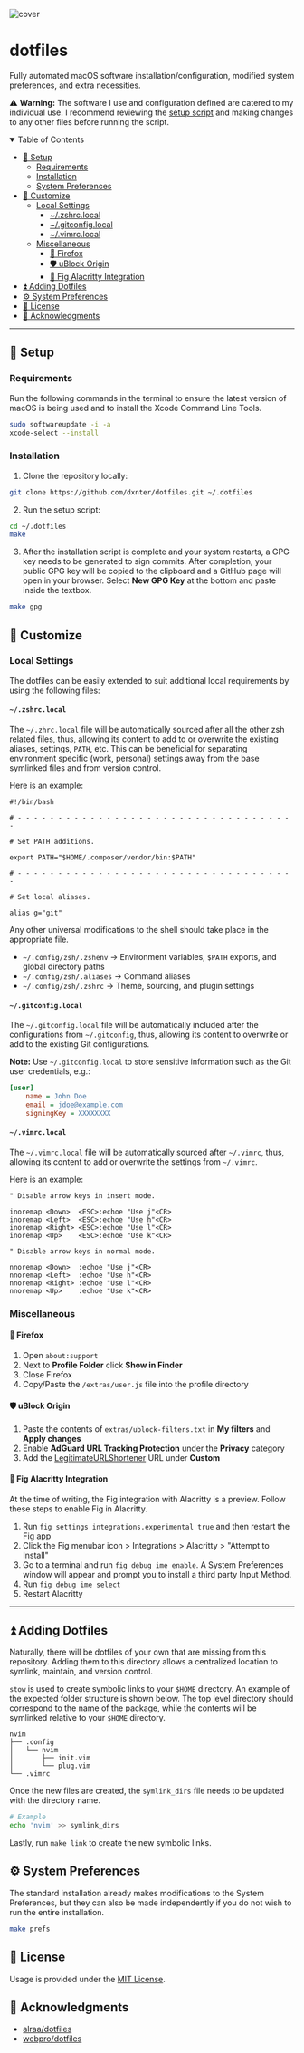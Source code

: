 ![cover](./images/cover.png)

# dotfiles

Fully automated macOS software installation/configuration, modified system preferences, and extra necessities.

⚠️ **Warning:** The software I use and configuration defined are catered to my individual use. I recommend reviewing the [setup script](https://github.com/dxnter/dotfiles/blob/main/system/setup.sh) and making changes to any other files before running the script.

<details open="open">
  <summary>Table of Contents</summary>
  <ul>
    <li>
      <a href="#setup">🔧 Setup</a>
      <ul>
        <li><a href="#requirements">Requirements</a></li>
        <li><a href="#installation">Installation</a></li>
        <li><a href="#system-preferences">System Preferences</a></li>
      </ul>
    </li>
    <li>
      <a href="#customize">🎨 Customize</a>
      <ul>
        <li>
        <a href="#local-settings">Local Settings</a>
        <ul>
            <li><a href="#zshrclocal">~/.zshrc.local</a></li>
            <li><a href="#gitconfiglocal">~/.gitconfig.local</a></li>
            <li><a href="#vimrclocal">~/.vimrc.local</a></li>
        </ul>
        </li>
        <li>
        <a href="#miscellaneous">Miscellaneous</a>
        <ul>
            <li><a href="#firefox">🦊 Firefox</a></li>
            <li><a href="#ublock">🛡️ uBlock Origin</a></li>
            <li><a href="#fig">🔳 Fig Alacritty Integration</a></li>
        </ul>
        </li>
      </ul>
    </li>
    <li><a href="#adding-dotfiles">⏫ Adding Dotfiles</a></li>
    <li><a href="#system-prefs">⚙️ System Preferences</a></li>
    <li><a href="#license">📑 License</a></li>
    <li><a href="#acknowledgments">👏 Acknowledgments</a></li>
  </ul>
</details>

---

<h2 id="setup">🔧 Setup</h2>

<h3 id="requirements">Requirements</h3>

Run the following commands in the terminal to ensure the latest version of macOS is being used and to install the Xcode Command Line Tools.

```bash
sudo softwareupdate -i -a
xcode-select --install
```

<h3 id="installation">Installation</h3>

1. Clone the repository locally:

```bash
git clone https://github.com/dxnter/dotfiles.git ~/.dotfiles
```

2. Run the setup script:

```bash
cd ~/.dotfiles
make
```

3. After the installation script is complete and your system restarts, a GPG key needs to be generated to sign commits. After completion, your public GPG key will be copied to the clipboard and a GitHub page will open in your browser. Select **New GPG Key** at the bottom and paste inside the textbox.

```bash
make gpg
```

<h2 id="customize">🎨 Customize</h3>

<h3 id="local-settings">Local Settings</h3>

The dotfiles can be easily extended to suit additional local
requirements by using the following files:

#### `~/.zshrc.local`

The `~/.zhrc.local` file will be automatically sourced after all
the other zsh related files, thus, allowing its content
to add to or overwrite the existing aliases, settings, `PATH`, etc. This can be beneficial for separating environment specific (work, personal) settings away from the base symlinked files and from version control.

Here is an example:

```shell
#!/bin/bash

# - - - - - - - - - - - - - - - - - - - - - - - - - - - - - - - - - - -

# Set PATH additions.

export PATH="$HOME/.composer/vendor/bin:$PATH"

# - - - - - - - - - - - - - - - - - - - - - - - - - - - - - - - - - - -

# Set local aliases.

alias g="git"
```

Any other universal modifications to the shell should take place in the appropriate file.

- `~/.config/zsh/.zshenv` → Environment variables, `$PATH` exports, and global directory paths
- `~/.config/zsh/.aliases` → Command aliases
- `~/.config/zsh/.zshrc` → Theme, sourcing, and plugin settings

#### `~/.gitconfig.local`

The `~/.gitconfig.local` file will be automatically included after
the configurations from `~/.gitconfig`, thus, allowing its content
to overwrite or add to the existing Git configurations.

**Note:** Use `~/.gitconfig.local` to store sensitive information
such as the Git user credentials, e.g.:

```ini
[user]
    name = John Doe
    email = jdoe@example.com
    signingKey = XXXXXXXX
```

#### `~/.vimrc.local`

The `~/.vimrc.local` file will be automatically sourced after
`~/.vimrc`, thus, allowing its content to add or overwrite the
settings from `~/.vimrc`.

Here is an example:

```vim
" Disable arrow keys in insert mode.

inoremap <Down>  <ESC>:echoe "Use j"<CR>
inoremap <Left>  <ESC>:echoe "Use h"<CR>
inoremap <Right> <ESC>:echoe "Use l"<CR>
inoremap <Up>    <ESC>:echoe "Use k"<CR>

" Disable arrow keys in normal mode.

nnoremap <Down>  :echoe "Use j"<CR>
nnoremap <Left>  :echoe "Use h"<CR>
nnoremap <Right> :echoe "Use l"<CR>
nnoremap <Up>    :echoe "Use k"<CR>
```

<h3 id="miscellaneous">Miscellaneous</h3>

<h4 id="firefox">🦊 Firefox</h4>

1. Open `about:support`
2. Next to **Profile Folder** click **Show in Finder**
3. Close Firefox
4. Copy/Paste the `/extras/user.js` file into the profile directory

<h4 id="ublock">🛡️ uBlock Origin</h4>

1. Paste the contents of `extras/ublock-filters.txt` in **My filters** and **Apply changes**
2. Enable **AdGuard URL Tracking Protection** under the **Privacy** category
3. Add the [LegitimateURLShortener](https://raw.githubusercontent.com/DandelionSprout/adfilt/master/LegitimateURLShortener.txt) URL under **Custom**

<h4 id="fig">🔳 Fig Alacritty Integration</h4>

At the time of writing, the Fig integration with Alacritty is a preview. Follow these steps to enable Fig in Alacritty.

1. Run `fig settings integrations.experimental true` and then restart the Fig app
2. Click the Fig menubar icon > Integrations > Alacritty > "Attempt to Install"
3. Go to a terminal and run `fig debug ime enable`. A System Preferences window will appear and prompt you to install a third party Input Method.
4. Run `fig debug ime select`
5. Restart Alacritty

---

<h2 id="adding-dotfiles">⏫ Adding Dotfiles</h2>

Naturally, there will be dotfiles of your own that are missing from this repository. Adding them to this directory allows a centralized location to symlink, maintain, and version control.

`stow` is used to create symbolic links to your `$HOME` directory. An example of the expected folder structure is shown below. The top level directory should correspond to the name of the package, while the contents will be symlinked relative to your `$HOME` directory.

```
nvim
├── .config
│   └── nvim
│       ├── init.vim
│       └── plug.vim
└── .vimrc
```

Once the new files are created, the `symlink_dirs` file needs to be updated with the directory name.

```bash
# Example
echo 'nvim' >> symlink_dirs
```

Lastly, run `make link` to create the new symbolic links.

<h2 id="system-prefs">⚙️ System Preferences</h2>

The standard installation already makes modifications to the System Preferences, but they can also be made independently if you do not wish to run the entire installation.

```bash
make prefs
```

<h2 id="license">📑 License</h2>

Usage is provided under the [MIT License](https://opensource.org/licenses/MIT).

<h2 id="acknowledgments">👏 Acknowledgments</h2>

- [alraa/dotfiles](https://github.com/alrra/dotfiles)
- [webpro/dotfiles](https://github.com/webpro/dotfiles)
